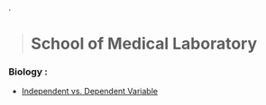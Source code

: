 

.

> # School of Medical Laboratory


### Biology : 
  
  - [Independent vs. Dependent Variable](https://www.youtube.com/watch?v=nqj0rJEf3Ew)
